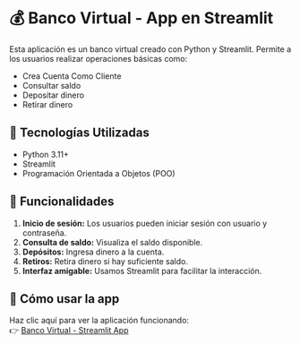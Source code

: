 # 💰 Banco Virtual - App en Streamlit

Esta aplicación es un banco virtual creado con Python y Streamlit. Permite a los usuarios realizar operaciones básicas como:

- Crea Cuenta Como Cliente
- Consultar saldo
- Depositar dinero
- Retirar dinero
  
## 📌 Tecnologías Utilizadas

- Python 3.11+
- Streamlit
- Programación Orientada a Objetos (POO)

## 🚀 Funcionalidades

1. **Inicio de sesión:** Los usuarios pueden iniciar sesión con usuario y contraseña.
2. **Consulta de saldo:** Visualiza el saldo disponible.
3. **Depósitos:** Ingresa dinero a la cuenta.
4. **Retiros:** Retira dinero si hay suficiente saldo.
5. **Interfaz amigable:** Usamos Streamlit para facilitar la interacción.

## 🚀 Cómo usar la app

Haz clic aquí para ver la aplicación funcionando:  
👉 [Banco Virtual - Streamlit App](https://bancoapp-yossimar-fintech.streamlit.app/)


